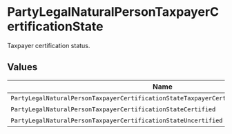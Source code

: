 # PartyLegalNaturalPersonTaxpayerCertificationState

Taxpayer certification status.


## Values

| Name                                                                                     | Value                                                                                    |
| ---------------------------------------------------------------------------------------- | ---------------------------------------------------------------------------------------- |
| `PartyLegalNaturalPersonTaxpayerCertificationStateTaxpayerCertificationStateUnspecified` | TAXPAYER_CERTIFICATION_STATE_UNSPECIFIED                                                 |
| `PartyLegalNaturalPersonTaxpayerCertificationStateCertified`                             | CERTIFIED                                                                                |
| `PartyLegalNaturalPersonTaxpayerCertificationStateUncertified`                           | UNCERTIFIED                                                                              |